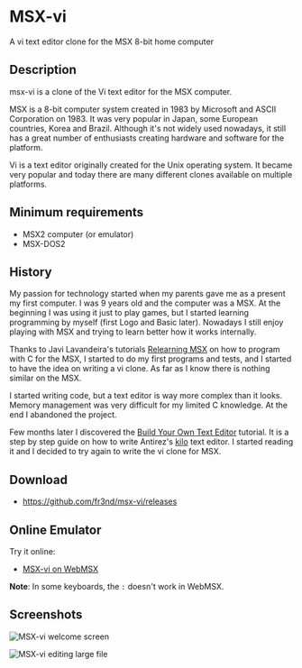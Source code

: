 # MSX-vi

A vi text editor clone for the MSX 8-bit home computer

## Description

msx-vi is a clone of the Vi text editor for the MSX computer.

MSX is a 8-bit computer system created in 1983 by Microsoft and ASCII Corporation on 1983. It was very popular in Japan, some European countries, Korea and Brazil. Although it's not widely used nowadays, it still has a great number of enthusiasts creating hardware and software for the platform.

Vi is a text editor originally created for the Unix operating system. It became very popular and today there are many different clones available on multiple platforms.

## Minimum requirements

* MSX2 computer (or emulator)
* MSX-DOS2

## History

My passion for technology started when my parents gave me as a present my first computer. I was 9 years old and the computer was a MSX. At the beginning I was using it just to play games, but I started learning programming by myself (first Logo and Basic later). Nowadays I still enjoy playing with MSX and trying to learn better how it works internally.

Thanks to Javi Lavandeira's tutorials [Relearning MSX](https://www.lavandeira.net/relearning-msx/) on how to program with C for the MSX, I started to do my first programs and tests, and I started to have the idea on writing a vi clone. As far as I know there is nothing similar on the MSX.

I started writing code, but a text editor is way more complex than it looks. Memory management was very difficult for my limited C knowledge. At the end I abandoned the project.

Few months later I discovered the [Build Your Own Text Editor](https://viewsourcecode.org/snaptoken/kilo/index.html) tutorial. It is a step by step guide on how to write Antirez's [kilo](http://antirez.com/news/108) text editor. I started reading it and I decided to try again to write the vi clone for MSX.

## Download

* https://github.com/fr3nd/msx-vi/releases

## Online Emulator

Try it online:

* [MSX-vi on WebMSX](http://webmsx.org/?PRESETS=DOS2&DISKA_FILES_URL=https://github.com/fr3nd/msx-vi/releases/download/v0.0.2-alpha/vi.zip)

**Note**: In some keyboards, the ```:``` doesn't work in WebMSX.

## Screenshots

![MSX-vi welcome screen](https://raw.githubusercontent.com/fr3nd/msx-vi/master/screenshots/openmsx0001.png "MSX-vi welcome screen")

![MSX-vi editing large file](https://raw.githubusercontent.com/fr3nd/msx-vi/master/screenshots/openmsx0002.png "MSX-vi editing large file")
